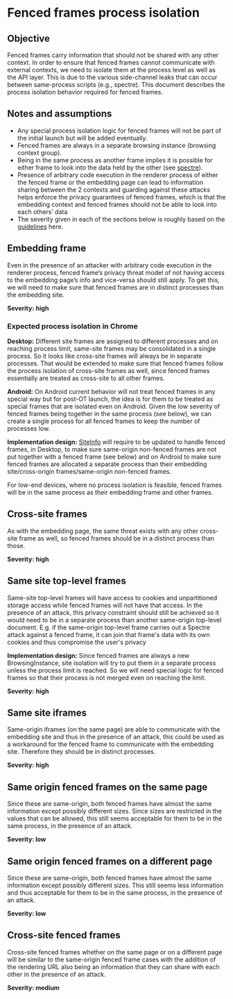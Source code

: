 # Fenced frames process isolation

## Objective

Fenced frames carry information that should not be shared with any other context. In order to ensure that fenced frames cannot communicate with external contexts, we need to isolate them at the process level as well as the API layer. This is due to the various side-channel leaks that can occur between same-process scripts (e.g., spectre). This document describes the process isolation behavior required for fenced frames.


## Notes and assumptions



*   Any special process isolation logic for fenced frames will not be part of the initial launch but will be added eventually.
*   Fenced frames are always in a separate browsing instance (browsing context group).
*   Being in the same process as another frame implies it is possible for either frame to look into the data held by the other (see [spectre](https://spectreattack.com/)).
*   Presence of arbitrary code execution in the renderer process of either the fenced frame or the embedding page can lead to information sharing between the 2 contexts and guarding against these attacks helps enforce the privacy guarantees of fenced frames, which is that the embedding context and fenced frames should not be able to look into each others’ data
*   The severity given in each of the sections below is roughly based on the [guidelines](https://chromium.googlesource.com/chromium/src/+/refs/heads/main/docs/security/severity-guidelines.md) here.


## Embedding frame

Even in the presence of an attacker with arbitrary code execution in the renderer process,  fenced frame’s privacy threat model of not having access to the embedding page’s info and vice-versa should still apply. To get this, we will need to make sure that fenced frames are in distinct processes than the embedding site.

**Severity:** **high** 


### Expected process isolation in Chrome

**Desktop:** Different site frames are assigned to different processes and on reaching process limit, same-site frames may be consolidated in a single process. So it looks like cross-site frames will always be in separate processes. That would be extended to make sure that fenced frames follow the process isolation of cross-site frames as well, since fenced frames essentially are treated as cross-site to all other frames.

**Android:** On Android current behavior will not treat fenced frames in any special way but for post-OT launch, the idea is for them to be treated as special frames that are isolated even on Android. Given the low severity of fenced frames being together in the same process (see below), we can create a single process for all fenced frames to keep the number of processes low.

**Implementation design:** [SiteInfo](https://source.chromium.org/chromium/chromium/src/+/main:content/browser/site_info.h;l=43;bpv=1;bpt=1?q=SiteInfo&ss=chromium) will require to be updated to handle fenced frames, in Desktop, to make sure same-origin non-fenced frames are not put together with a fenced frame (see below) and on Android to make sure fenced frames are allocated a separate process than their embedding site/cross-origin frames/same-origin non-fenced frames.

For low-end devices, where no process isolation is feasible, fenced frames will be in the same process as their embedding frame and other frames.

 


## Cross-site frames

As with the embedding page, the same threat exists with any other cross-site frame as well, so fenced frames should be in a distinct process than those. 

**Severity:** **high**


## Same site top-level frames

Same-site top-level frames will have access to cookies and unpartitioned storage access while fenced frames will not have that access. 
In the presence of an attack, this privacy constraint should still be achieved so it would need to be in a separate process than another same-origin top-level document.  E.g. if the same-origin top-level frame carries out a Spectre attack against a fenced frame, it can join that frame's data with its own cookies and thus compromise the user's privacy

**Implementation design:** Since fenced frames are always a new BrowsingInstance, site isolation will try to put them in a separate process unless the process limit is reached. So we will need special logic for fenced frames so that their process is not merged even on reaching the limit.

**Severity:** **high**


## Same site iframes 

Same-origin iframes (on the same page) are able to communicate with the embedding site and thus in the presence of an attack, this could be used as a workaround for the fenced frame to communicate with the embedding site. Therefore they should be in distinct processes.

**Severity:** **high**

 


## Same origin fenced frames on the same page

Since these are same-origin, both fenced frames have almost the same information except possibly different sizes. Since sizes are restricted in the values that can be allowed, this still seems acceptable for them to be in the same process, in the presence of an attack.

**Severity: low**


## Same origin fenced frames on a different page

Since these are same-origin, both fenced frames have almost the same information except possibly different sizes. This still seems less information and thus acceptable for them to be in the same process, in the presence of an attack.

**Severity: low**


## Cross-site fenced frames

Cross-site fenced frames whether on the same page or on a different page will be similar to the same-origin fenced frame cases with the addition of the rendering URL also being an information that they can share with each other in the presence of an attack. 

**Severity: medium**
